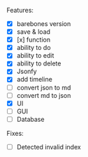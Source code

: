 Features:
- [x] barebones version
- [x] save & load
- [x] [x] function
- [x] ability to do
- [x] ability to edit
- [x] ability to delete
- [x] Jsonfy
- [x] add timeline
- [ ] convert json to md
- [ ] convert md to json
- [x] UI
- [ ] GUI
- [ ] Database

Fixes:
- [ ] Detected invalid index